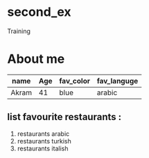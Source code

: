 # second_ex
Training

 # About me 
 
 
| name     | Age |fav_color     | fav_languge |
| ---------|---- |-----------   | ------------|
| Akram    |41   | blue         | arabic      | 



 ## list favourite restaurants :
 1. restaurants arabic 
 2. restaurants turkish 
 3. restaurants italish 
 
